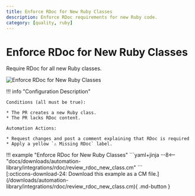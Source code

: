 ```yaml
---
title: Enforce RDoc for New Ruby Classes
description: Enforce RDoc requirements for new Ruby code.
category: [quality, ruby]
---
```

# Enforce RDoc for New Ruby Classes

<!-- --8<-- [start:example]-->
Require RDoc for all new Ruby classes.


![Enforce RDoc for New Ruby Classes](/automations/integrations/rdoc/review-rdoc-new-class/review-rdoc-new-class.png)

!!! info "Configuration Description"

    Conditions (all must be true):

    * The PR creates a new Ruby class.
    * The PR lacks RDoc content.

    Automation Actions:

    * Request changes and post a comment explaining that RDoc is required
    * Apply a yellow `⚠️ Missing RDoc` label.


<div class="automationExample" markdown="1">
!!! example "Enforce RDoc for New Ruby Classes"
    ```yaml+jinja
    --8<-- "docs/downloads/automation-library/integrations/rdoc/review_rdoc_new_class.cm"
    ```
    <div class="result" markdown>
      <span>
      [:octicons-download-24: Download this example as a CM file.](/downloads/automation-library/integrations/rdoc/review_rdoc_new_class.cm){ .md-button }
      </span>
    </div>
</div>
<!-- --8<-- [end:example]-->
